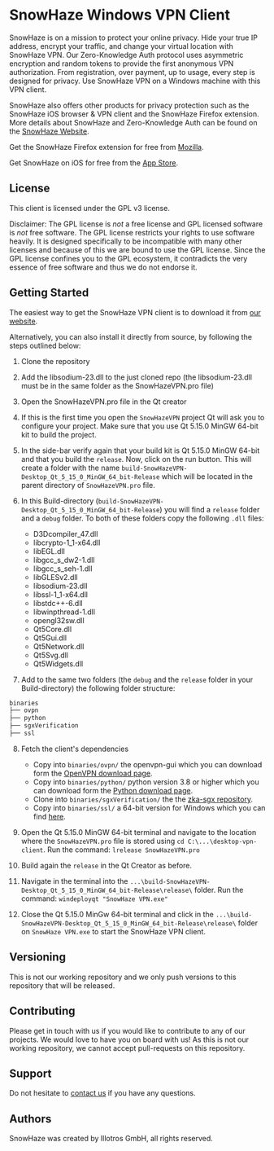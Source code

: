 # SnowHaze Windows VPN Client


SnowHaze is on a mission to protect your online privacy. Hide your true IP address, encrypt your traffic, and change your virtual location with SnowHaze VPN. Our Zero-Knowledge Auth protocol uses asymmetric encryption and random tokens to provide the first anonymous VPN authorization. From registration, over payment, up to usage, every step is designed for privacy. Use SnowHaze VPN on a Windows machine with this VPN client.

SnowHaze also offers other products for privacy protection such as the SnowHaze iOS browser & VPN client and the SnowHaze Firefox extension. More details about SnowHaze and Zero-Knowledge Auth can be found on the [SnowHaze Website](https://snowhaze.com/).

Get the SnowHaze Firefox extension for free from [Mozilla](https://addons.mozilla.org/en-US/firefox/addon/snowhaze/).

Get SnowHaze on iOS for free from the [App Store](https://snowhaze.com/download).

## License

This client is licensed under the GPL v3 license.

Disclaimer: The GPL license is *not* a free license and GPL licensed software is *not* free software. The GPL license restricts your rights to use software heavily. It is designed specifically to be incompatible with many other licenses and because of this we are bound to use the GPL license. Since the GPL license confines you to the GPL ecosystem, it contradicts the very essence of free software and thus we do not endorse it.

## Getting Started

The easiest way to get the SnowHaze VPN client is to download it from [our website](https://snowhaze.com/en/download.html#get-vpn-client).

Alternatively, you can also install it directly from source, by following the steps outlined below:

1. Clone the repository

2. Add the libsodium-23.dll to the just cloned repo (the libsodium-23.dll must be in the same folder as the SnowHazeVPN.pro file)

3. Open the SnowHazeVPN.pro file in the Qt creator

4. If this is the first time you open the `SnowHazeVPN` project Qt will ask you to configure your project. Make sure that you use Qt 5.15.0 MinGW 64-bit kit to build the project.

5. In the side-bar verify again that your build kit is Qt 5.15.0 MinGW 64-bit and that you build the `release`. Now, click on the run button. This will create a folder with the name `build-SnowHazeVPN-Desktop_Qt_5_15_0_MinGW_64_bit-Release` which will be located in the parent directory of `SnowHazeVPN.pro` file.

6. In this Build-directory (`build-SnowHazeVPN-Desktop_Qt_5_15_0_MinGW_64_bit-Release`) you will find a `release` folder and a `debug` folder. To both of these folders copy the following `.dll` files:

	- D3Dcompiler_47.dll
	- libcrypto-1_1-x64.dll
	- libEGL.dll
	- libgcc_s_dw2-1.dll
	- libgcc_s_seh-1.dll
	- libGLESv2.dll
	- libsodium-23.dll
	- libssl-1_1-x64.dll
	- libstdc++-6.dll
	- libwinpthread-1.dll
	- opengl32sw.dll
	- Qt5Core.dll
	- Qt5Gui.dll
	- Qt5Network.dll
	- Qt5Svg.dll
	- Qt5Widgets.dll

7. Add to the same two folders (the `debug` and the `release` folder in your Build-directory) the following folder structure:
```bash
binaries
├── ovpn
├── python
├── sgxVerification
├── ssl
```

8.	Fetch the client's dependencies

	- Copy into `binaries/ovpn/` the openvpn-gui which you can download form the [OpenVPN download page](https://openvpn.net/community-downloads/).
	- Copy into `binaries/python/` python version 3.8 or higher which you can download form the [Python download page](https://www.python.org/downloads/windows/).
	- Clone into `binaries/sgxVerification/` the the [zka-sgx repository](https://snowhaze.com/sgx).
	- Copy into `binaries/ssl/` a 64-bit version for Windows which you can find [here](https://wiki.openssl.org/index.php/Binaries).

9. Open the Qt 5.15.0 MinGW 64-bit terminal and navigate to the location where the `SnowHazeVPN.pro` file is stored using `cd C:\...\desktop-vpn-client`.
	Run the command:
	`lrelease SnowHazeVPN.pro`

10. Build again the `release` in the Qt Creator as before.

11.	Navigate in the terminal into the `...\build-SnowHazeVPN-Desktop_Qt_5_15_0_MinGW_64_bit-Release\release\` folder.
	Run the command:
	`windeployqt "SnowHaze VPN.exe"`

12.	Close the Qt 5.15.0 MinGw 64-bit terminal and click in the `...\build-SnowHazeVPN-Desktop_Qt_5_15_0_MinGW_64_bit-Release\release\` folder on `SnowHaze VPN.exe` to start the SnowHaze VPN client.

## Versioning

This is not our working repository and we only push versions to this repository that will be released.


## Contributing

Please get in touch with us if you would like to contribute to any of our projects. We would love to have you on board with us! As this is not our working repository, we cannot accept pull-requests on this repository.

## Support

Do not hesitate to [contact us](https://snowhaze.com/en/support-contact.html) if you have any questions.


## Authors

SnowHaze was created by Illotros GmbH, all rights reserved.

